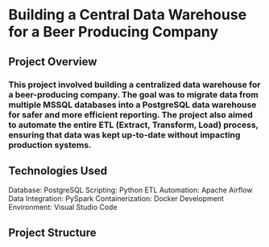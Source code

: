 # Building a Central Data Warehouse for a Beer Producing Company
## Project Overview
### This project involved building a centralized data warehouse for a beer-producing company. The goal was to migrate data from multiple MSSQL databases into a PostgreSQL data warehouse for safer and more efficient reporting. The project also aimed to automate the entire ETL (Extract, Transform, Load) process, ensuring that data was kept up-to-date without impacting production systems.

## Technologies Used 

Database: PostgreSQL
Scripting: Python
ETL Automation: Apache Airflow
Data Integration: PySpark
Containerization: Docker
Development Environment: Visual Studio Code

## Project Structure

